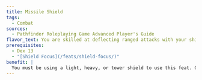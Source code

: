 ```yaml
---
title: Missile Shield
tags:
  - Combat
sources:
  - Pathfinder Roleplaying Game Advanced Player's Guide
flavor_text: You are skilled at deflecting ranged attacks with your shield.
prerequisites:
  - Dex 13
  - "[Shield Focus](/feats/shield-focus/)"
benefit: |
  You must be using a light, heavy, or tower shield to use this feat. Once per round when you would normally be hit with an attack from a ranged weapon (not including spell effects, natural attacks, or massive ranged weapons), you may deflect it so that you take no damage, as if you had the [Deflect Arrows](/feats/deflect-arrows/) feat. You must be aware of the attack and not flat-footed.
---
```


